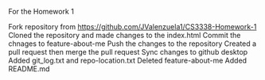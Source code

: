 For the Homework 1

Fork repository from https://github.com/JValenzuela1/CS3338-Homework-1
Cloned the repository and made changes to the index.html
Commit the chnages to feature-about-me
Push the changes to the repository
Created a pull request then merge the pull request 
Sync changes to github desktop
Added git_log.txt and repo-location.txt
Deleted feature-about-me
Added README.md